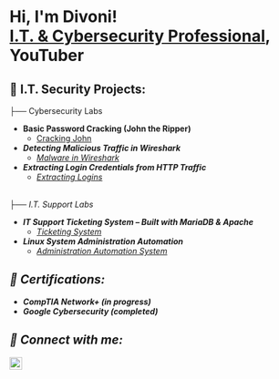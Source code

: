 <h1>Hi, I'm Divoni! <br/><a href="https://www.linkedin.com/in/divoni-simon-999961112/">I.T. & Cybersecurity Professional</a>, YouTuber </h1>

<h2>🚧 I.T. Security Projects:</h2>
</h3>├── Cybersecurity Labs</h3>

- <b>Basic Password Cracking (John the Ripper)</b>
  - [Cracking John](https://github.com/divonisimon97/Basic-Password-Cracking-John-the-Ripper-)<i>
- <b>Detecting Malicious Traffic in Wireshark</b>
  - [Malware in Wireshark](https://github.com/divonisimon97/Detecting-Malicious-Traffic-in-Wireshark)<i>
- <b>Extracting Login Credentials from HTTP Traffic</b>
  - [Extracting Logins](https://github.com/divonisimon97/Extracting-Login-Credentials-from-HTTP-Traffic)
<br>
</h3>├── I.T. Support Labs</h3>

- <b>IT Support Ticketing System – Built with MariaDB & Apache</b>
  - [Ticketing System](https://github.com/divonisimon97/IT-Support-Help-Desk-Ticketing-System)
- <b>Linux System Administration Automation</b>
  - [Administration Automation System](https://github.com/divonisimon97/Linux-System-Administration-Automation)

<h2>🏅 Certifications:</h2>

- <b>CompTIA Network+ (in progress)</b>
- <b>Google Cybersecurity (completed)</b>


<h2> 🤳 Connect with me:</h2>

[<img align="left" alt="DivoniSimon | LinkedIn" width="22px" src="https://cdn.jsdelivr.net/npm/simple-icons@v3/icons/linkedin.svg" />][linkedin]

[twitter]: https://twitter.com/joshmadakor
[youtube]: https://www.youtube.com/c/joshmadakor
[instagram]: https://www.instagram.com/joshmadakor/
[linkedin]: https://www.linkedin.com/in/divoni-simon-999961112/

<!--
